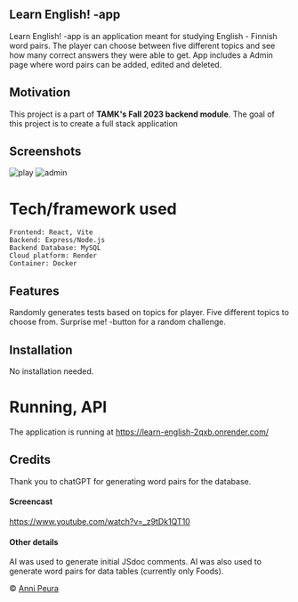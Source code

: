 ## Learn English! -app
Learn English! -app is an application meant for studying English - Finnish word pairs. The player can choose between five different topics and see how many correct answers they were able to get. App includes a Admin page where word pairs can be added, edited and deleted.

## Motivation
This project is a part of **TAMK's Fall 2023 backend module**. The goal of this project is to create a full stack application 

## Screenshots
![play](https://github.com/apeura/project-work-englishapp/assets/113358099/3199cab5-76e4-4a0d-83eb-98fdbf9a0758)
![admin](https://github.com/apeura/project-work-englishapp/assets/113358099/342859eb-ee40-4930-a1fb-89bb33284e8f)

# Tech/framework used 
```
Frontend: React, Vite
Backend: Express/Node.js
Backend Database: MySQL 
Cloud platform: Render
Container: Docker
```
## Features
Randomly generates tests based on topics for player. 
Five different topics to choose from.
Surprise me! -button for a random challenge.

## Installation
No installation needed.

# Running, API
The application is running at https://learn-english-2qxb.onrender.com/

## Credits
Thank you to chatGPT for generating word pairs for the database.

#### Screencast
https://www.youtube.com/watch?v=_z9tDk1QT10
#### Other details
AI was used to generate initial JSdoc comments. AI was also used to generate word pairs for data tables (currently only Foods).

© [Anni Peura]()
